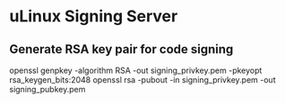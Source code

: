 # uLinux Signing Server

## Generate RSA key pair for code signing
  openssl genpkey -algorithm RSA -out signing_privkey.pem -pkeyopt rsa_keygen_bits:2048
  openssl rsa -pubout -in signing_privkey.pem -out signing_pubkey.pem
